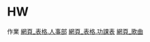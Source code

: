 # HW
作業
[網頁_表格.人事部](https://minnieshen.github.io/HW/02-0330_form.html)
[網頁_表格.功課表](https://minnieshen.github.io/HW/02-0327_class.html)
[網頁_歌曲](https://minnieshen.github.io/HW/02-0324_song.html)
